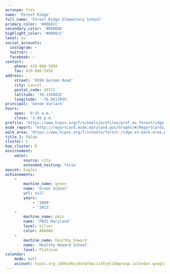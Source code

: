 ```yaml
---
acronym: fres
name: 'Forest Ridge'
full_name: 'Forest Ridge Elementary School'
primary_color: '#0066CC'
secondary_color: '#D6D6D6'
highlight_color: '#0066CC'
level: es
social_accounts:
  instagram: ~
  twitter: ~
  facebook: ~
contact:
    phone: 410-880-5950
    fax: 410-880-5956
address:
    street: '9550 Gorman Road'
    city: Laurel
    postal_code: 20723
    latitude: '39.1356831'
    longitude: '-76.8417055'
principal: 'Genee Varlack'
hours:
    open: '9:15 a.m.'
    close: '3:45 p.m.'
profile: 'https://www.hcpss.org/f/schools/profiles/prof_es_forestridge.pdf'
msde_report: 'http://reportcard.msde.maryland.gov/Graphs/#/ReportCards/ReportCardSchool/1//1/13/0622/'
walk_area: 'https://www.hcpss.org/f/schools/forest-ridge-es-walk-area.pdf'
title_1: false
cluster: 1
boe_cluster: D
environment:
    water:
        source: city
        extended_testing: false
mascot: Eagles
achievements:
    -
        machine_name: green
        name: 'Green School'
        url: null
        years:
            - '2009'
            - '2013'
    -
        machine_name: pbis
        name: 'PBIS Maryland'
        level: Silver
        color: A8A9AD
    -
        machine_name: healthy_howard
        name: 'Healthy Howard School'
        level: Platinum
calendar:
    mode: null
    account: hcpss.org_i0dhv46sjdnnqfdaciit8jml14@group.calendar.google.com
---
```

